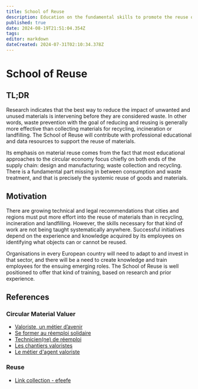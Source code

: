 ```yaml
---
title: School of Reuse
description: Education on the fundamental skills to promote the reuse of materials in cities and regions
published: true
date: 2024-08-19T21:51:04.354Z
tags: 
editor: markdown
dateCreated: 2024-07-31T02:10:34.378Z
---
```


# School of Reuse

## TL;DR

Research indicates that the best way to reduce the impact of unwanted and unused materials is intervening before they are considered waste. In other words, waste prevention with the goal of reducing and reusing is generally more effective than collecting materials for recycling, incineration or landfilling. The School of Reuse will contribute with professional educational and data resources to support the reuse of materials.

Its emphasis on material reuse comes from the fact that most educational approaches to the circular economy focus chiefly on both ends of the supply chain: design and manufacturing; waste collection and recycling. There is a fundamental part missing in between consumption and waste treatment, and that is precisely the systemic reuse of goods and materials.

## Motivation

There are growing technical and legal recommendations that cities and regions must put more effort into the reuse of materials than in recycling, incineration and landfilling. However, the skills necessary for that kind of work are not being taught systematically anywhere. Successful initiatives depend on the experience and knowledge acquired by its employees on identifying what objects can or cannot be reused.

Organisations in every European country will need to adapt to and invest in that sector, and there will be a need to create knowledge and train employees for the ensuing emerging roles. The School of Reuse is well positioned to offer that kind of training, based on research and prior experience.

## References

### Circular Material Valuer

- [Valoriste, un métier d’avenir](https://www.circulareconomy.brussels/valoriste-un-metier-davenir/)
- [Se former au réemploi solidaire](https://www.ecossolies.fr/formation/reemploi/)
- [Technicien(ne) de réemploi](https://www.uniformation.fr/entreprise/uniformation-opco-de-la-cohesion-sociale/les-metiers-de-la-cohesion-sociale/technicienne-de-reemploi)
- [Les chantiers valoristes](https://chantiers-valoristes.fr/)
- [Le métier d'agent valoriste](https://www.youtube.com/watch?v=PifnlIhAcHA)

### Reuse

- [Link collection - efeefe](https://links.efeefe.me/?searchtags=reuse)
